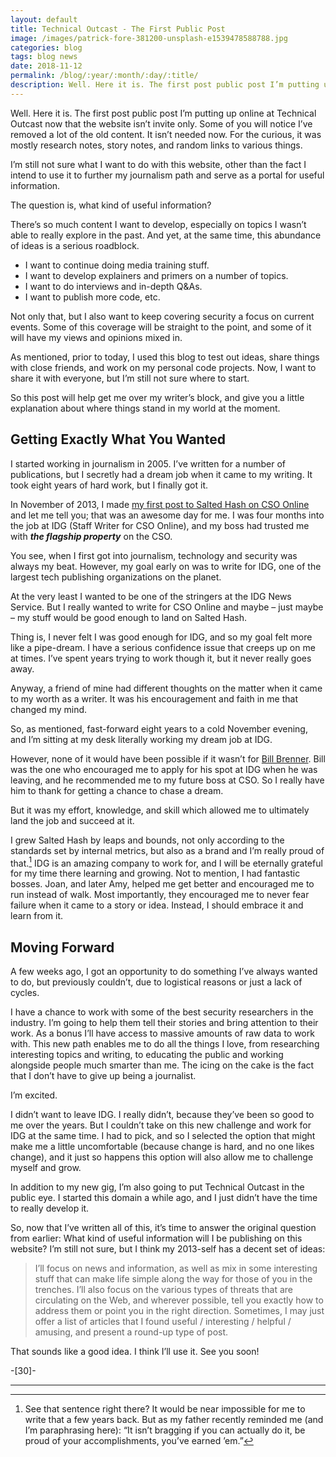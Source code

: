 ```yaml
---
layout: default
title: Technical Outcast - The First Public Post
image: /images/patrick-fore-381200-unsplash-e1539478588788.jpg
categories: blog
tags: blog news
date: 2018-11-12
permalink: /blog/:year/:month/:day/:title/
description: Well. Here it is. The first post public post I’m putting up online at Technical Outcast now that the website isn’t invite only.
---
```


Well. Here it is. The first post public post I’m putting up online at Technical Outcast now that the website isn’t invite only. Some of you will notice I’ve removed a lot of the old content. It isn’t needed now. For the curious, it was mostly research notes, story notes, and random links to various things.

I’m still not sure what I want to do with this website, other than the fact I intend to use it to further my journalism path and serve as a portal for useful information.

The question is, what kind of useful information?

There’s so much content I want to develop, especially on topics I wasn’t able to really explore in the past. And yet, at the same time, this abundance of ideas is a serious roadblock.

* I want to continue doing media training stuff.
* I want to develop explainers and primers on a number of topics.
* I want to do interviews and in-depth Q&As.
* I want to publish more code, etc.

Not only that, but I also want to keep covering security a focus on current events. Some of this coverage will be straight to the point, and some of it will have my views and opinions mixed in.

As mentioned, prior to today, I used this blog to test out ideas, share things with close friends, and work on my personal code projects. Now, I want to share it with everyone, but I’m still not sure where to start.

So this post will help get me over my writer’s block, and give you a little explanation about where things stand in my world at the moment.

## Getting Exactly What You Wanted

I started working in journalism in 2005. I’ve written for a number of publications, but I secretly had a dream job when it came to my writing. It took eight years of hard work, but I finally got it.

In November of 2013, I made [my first post to Salted Hash on CSO Online][1] and let me tell you; that was an awesome day for me. I was four months into the job at IDG (Staff Writer for CSO Online), and my boss had trusted me with _**the flagship property**_ on the CSO.

You see, when I first got into journalism, technology and security was always my beat. However, my goal early on was to write for IDG, one of the largest tech publishing organizations on the planet.

At the very least I wanted to be one of the stringers at the IDG News Service. But I really wanted to write for CSO Online and maybe – just maybe – my stuff would be good enough to land on Salted Hash.

Thing is, I never felt I was good enough for IDG, and so my goal felt more like a pipe-dream. I have a serious confidence issue that creeps up on me at times. I’ve spent years trying to work though it, but it never really goes away.

Anyway, a friend of mine had different thoughts on the matter when it came to my worth as a writer. It was his encouragement and faith in me that changed my mind.

So, as mentioned, fast-forward eight years to a cold November evening, and I’m sitting at my desk literally working my dream job at IDG.

However, none of it would have been possible if it wasn’t for [Bill Brenner][2]. Bill was the one who encouraged me to apply for his spot at IDG when he was leaving, and he recommended me to my future boss at CSO. So I really have him to thank for getting a chance to chase a dream.

But it was my effort, knowledge, and skill which allowed me to ultimately land the job and succeed at it.

I grew Salted Hash by leaps and bounds, not only according to the standards set by internal metrics, but also as a brand and I’m really proud of that.[^1] IDG is an amazing company to work for, and I will be eternally grateful for my time there learning and growing. Not to mention, I had fantastic bosses. Joan, and later Amy, helped me get better and encouraged me to run instead of walk. Most importantly, they encouraged me to never fear failure when it came to a story or idea. Instead, I should embrace it and learn from it.

## Moving Forward

A few weeks ago, I got an opportunity to do something I’ve always wanted to do, but previously couldn’t, due to logistical reasons or just a lack of cycles.

I have a chance to work with some of the best security researchers in the industry. I’m going to help them tell their stories and bring attention to their work. As a bonus I’ll have access to massive amounts of raw data to work with. This new path enables me to do all the things I love, from researching interesting topics and writing, to educating the public and working alongside people much smarter than me. The icing on the cake is the fact that I don’t have to give up being a journalist.

I’m excited.

I didn’t want to leave IDG. I really didn’t, because they’ve been so good to me over the years. But I couldn’t take on this new challenge and work for IDG at the same time. I had to pick, and so I selected the option that might make me a little uncomfortable (because change is hard, and no one likes change), and it just so happens this option will also allow me to challenge myself and grow.

In addition to my new gig, I’m also going to put Technical Outcast in the public eye. I started this domain a while ago, and I just didn’t have the time to really develop it.

So, now that I’ve written all of this, it’s time to answer the original question from earlier: What kind of useful information will I be publishing on this website? I’m still not sure, but I think my 2013-self has a decent set of ideas:

>I’ll focus on news and information, as well as mix in some interesting stuff that can make life simple along the way for those of you in the trenches. I’ll also focus on the various types of threats that are circulating on the Web, and wherever possible, tell you exactly how to address them or point you in the right direction. Sometimes, I may just offer a list of articles that I found useful / interesting / helpful / amusing, and present a round-up type of post.

That sounds like a good idea. I think I’ll use it. See you soon!

-[30]-

---


[1]: https://web.archive.org/web/20160401205308/https://www.csoonline.com/article/2136955/network-security/welcome-to-salted-hash-3-0.html

[2]: https://twitter.com/BillBrenner70

[^1]: See that sentence right there? It would be near impossible for me to write that a few years back. But as my father recently reminded me (and I’m paraphrasing here): “It isn’t bragging if you can actually do it, be proud of your accomplishments, you’ve earned ’em.”
